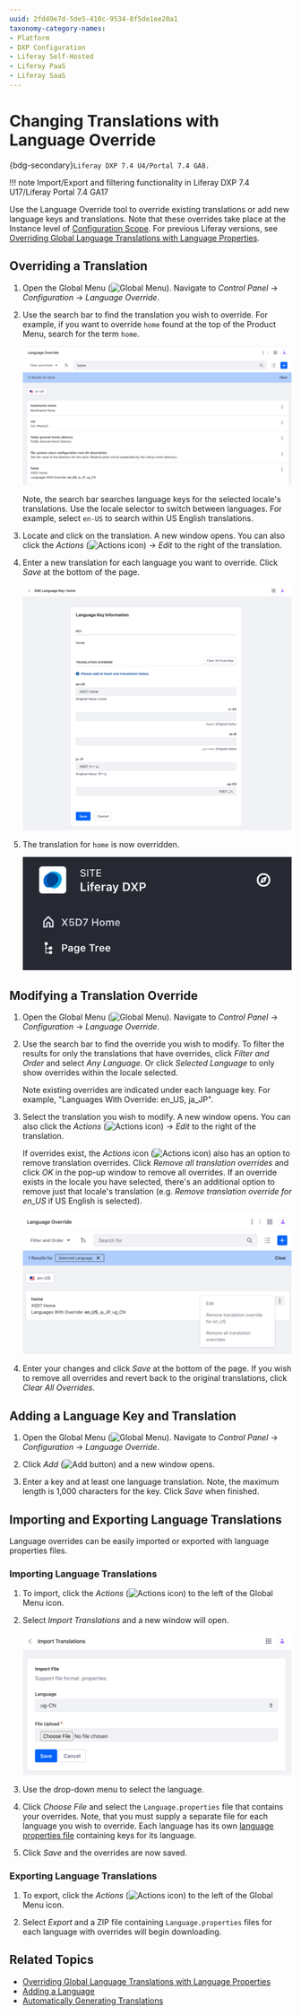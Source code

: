 ```yaml
---
uuid: 2fd49e7d-5de5-410c-9534-8f5de1ee20a1
taxonomy-category-names:
- Platform
- DXP Configuration
- Liferay Self-Hosted
- Liferay PaaS
- Liferay SaaS
---
```

# Changing Translations with Language Override

{bdg-secondary}`Liferay DXP 7.4 U4/Portal 7.4 GA8.`

!!! note
    Import/Export and filtering functionality in Liferay DXP 7.4 U17/Liferay Portal 7.4 GA17

Use the Language Override tool to override existing translations or add new language keys and translations. Note that these overrides take place at the Instance level of [Configuration Scope](./understanding-configuration-scope.md). For previous Liferay versions, see [Overriding Global Language Translations with Language Properties](../../liferay-internals/extending-liferay/customizing-localization/overriding-global-language-translations-with-language-properties.md).

## Overriding a Translation

1. Open the Global Menu (![Global Menu](../../images/icon-applications-menu.png)). Navigate to *Control Panel* &rarr; *Configuration* &rarr; *Language Override*.

1. Use the search bar to find the translation you wish to override. For example, if you want to override `home` found at the top of the Product Menu, search for the term `home`.

    ![Search for the term home in the Language Override UI.](./changing-translations-with-language-override/images/01.png)

    Note, the search bar searches language keys for the selected locale's translations. Use the locale selector to switch between languages. For example, select `en-US` to search within US English translations.

1. Locate and click on the translation. A new window opens. You can also click the *Actions* (![Actions icon](../../images/icon-actions.png)) &rarr; _Edit_ to the right of the translation.

1. Enter a new translation for each language you want to override. Click *Save* at the bottom of the page.

    ![Enter a new translation for each language you want to override.](./changing-translations-with-language-override/images/02.png)

1. The translation for `home` is now overridden.

    ![The translation for home is now overridden.](./changing-translations-with-language-override/images/03.png)

## Modifying a Translation Override

1. Open the Global Menu (![Global Menu](../../images/icon-applications-menu.png)). Navigate to *Control Panel* &rarr; *Configuration* &rarr; *Language Override*.

1. Use the search bar to find the override you wish to modify. To filter the results for only the translations that have overrides, click *Filter and Order* and select *Any Language*. Or click *Selected Language* to only show overrides within the locale selected.

    Note existing overrides are indicated under each language key. For example, "Languages With Override: en_US, ja_JP".

1. Select the translation you wish to modify. A new window opens. You can also click the *Actions* (![Actions icon](../../images/icon-actions.png)) &rarr; _Edit_ to the right of the translation.

    If overrides exist, the *Actions* icon (![Actions icon](../../images/icon-actions.png)) also has an option to remove translation overrides. Click *Remove all translation overrides* and click *OK* in the pop-up window to remove all overrides. If an override exists in the locale you have selected, there's an additional option to remove just that locale's translation (e.g. *Remove translation override for en_US* if US English is selected).

    ![The Actions icon has an option to remove translation overrides.](./changing-translations-with-language-override/images/04.png)

1. Enter your changes and click *Save* at the bottom of the page. If you wish to remove all overrides and revert back to the original translations, click *Clear All Overrides*.

## Adding a Language Key and Translation

1. Open the Global Menu (![Global Menu](../../images/icon-applications-menu.png)). Navigate to *Control Panel* &rarr; *Configuration* &rarr; *Language Override*.

1. Click *Add* (![Add button](../../images/icon-add.png)) and a new window opens.

1. Enter a key and at least one language translation. Note, the maximum length is 1,000 characters for the key. Click *Save* when finished.

## Importing and Exporting Language Translations

Language overrides can be easily imported or exported with language properties files.

### Importing Language Translations

1. To import, click the *Actions* (![Actions icon](../../images/icon-actions.png)) to the left of the Global Menu icon.

1. Select *Import Translations* and a new window will open.

    ![Select import translations and a new window will open.](./changing-translations-with-language-override/images/05.png)

1. Use the drop-down menu to select the language.

1. Click *Choose File* and select the `Language.properties` file that contains your overrides. Note, that you must supply a separate file for each language you wish to override. Each language has its own [language properties file](https://github.com/liferay/liferay-portal/tree/master/modules/apps/portal-language/portal-language-lang/src/main/resources/content) containing keys for its language.

1. Click *Save* and the overrides are now saved.

### Exporting Language Translations

1. To export, click the *Actions* (![Actions icon](../../images/icon-actions.png)) to the left of the Global Menu icon.

1. Select *Export* and a ZIP file containing `Language.properties` files for each language with overrides will begin downloading.

## Related Topics

- [Overriding Global Language Translations with Language Properties](../../liferay-internals/extending-liferay/customizing-localization/overriding-global-language-translations-with-language-properties.md)
- [Adding a Language](../../liferay-internals/extending-liferay/customizing-localization/adding-a-language.md)
- [Automatically Generating Translations](../../liferay-internals/extending-liferay/customizing-localization/automatically-generating-translations.md)